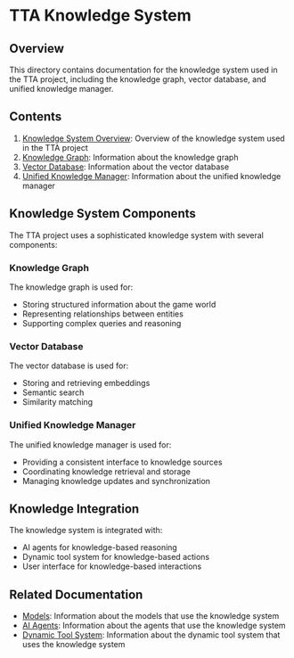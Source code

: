 # TTA Knowledge System

## Overview

This directory contains documentation for the knowledge system used in the TTA project, including the knowledge graph, vector database, and unified knowledge manager.

## Contents

1. [Knowledge System Overview](knowledge-system.md): Overview of the knowledge system used in the TTA project
2. [Knowledge Graph](knowledge-graph.md): Information about the knowledge graph
3. [Vector Database](vector-database.md): Information about the vector database
4. [Unified Knowledge Manager](unified-knowledge-manager.md): Information about the unified knowledge manager

## Knowledge System Components

The TTA project uses a sophisticated knowledge system with several components:

### Knowledge Graph

The knowledge graph is used for:
- Storing structured information about the game world
- Representing relationships between entities
- Supporting complex queries and reasoning

### Vector Database

The vector database is used for:
- Storing and retrieving embeddings
- Semantic search
- Similarity matching

### Unified Knowledge Manager

The unified knowledge manager is used for:
- Providing a consistent interface to knowledge sources
- Coordinating knowledge retrieval and storage
- Managing knowledge updates and synchronization

## Knowledge Integration

The knowledge system is integrated with:
- AI agents for knowledge-based reasoning
- Dynamic tool system for knowledge-based actions
- User interface for knowledge-based interactions

## Related Documentation

- [Models](../models/README.md): Information about the models that use the knowledge system
- [AI Agents](../agents/README.md): Information about the agents that use the knowledge system
- [Dynamic Tool System](../../architecture/dynamic-tool-system.md): Information about the dynamic tool system that uses the knowledge system
